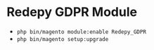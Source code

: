 # Redepy GDPR Module

 * `php bin/magento module:enable Redepy_GDPR`
 * `php bin/magento setup:upgrade`
 
